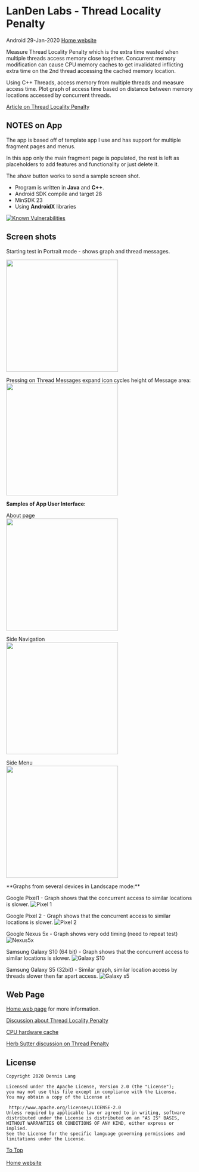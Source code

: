 
# LanDen Labs - Thread Locality Penalty 
Android 29-Jan-2020
[Home website](http://landenlabs.com/android/index.html)  
  
Measure Thread Locality Penalty which is the extra time wasted when multiple threads access memory close together.  Concurrent memory modification can cause CPU memory caches to get invalidated inflicting extra time on the 2nd thread accessing the cached memory location.

Using C++ Threads, access memory from multiple threads and measure access time. Plot graph of access time based on distance between memory locations accessed by concurrent threads.

[Article on Thread Locality Penalty](http://landenlabs.com/code/locality.html)

## NOTES on App

The app is based off of template app I use and has support for multiple fragment pages and menus.

In this app only the main fragment page is populated, the rest is left as placeholders to add features and functionality or just delete it. 

The *share* button works to send a sample screen shot. 

* Program is written in **Java** and **C++**.
* Android SDK compile and target 28
* MinSDK 23
* Using **AndroidX** libraries

  
[![Known Vulnerabilities](https://snyk.io/test/github/landenlabs/all-ThreadPenalty/badge.svg)](https://snyk.io/test/github/landenlabs/all-ThreadPenalty)


## Screen shots

Starting test in Portrait mode - shows graph and thread messages.
<p>
<img src="https://raw.githubusercontent.com/landenlabs/all-ThreadPenalty/master/screenshots/test-portrait-running-2.jpg" width="300">

<p>
Pressing on Thread Messages expand icon cycles height of Message area:<br>
<img src="https://raw.githubusercontent.com/landenlabs/all-ThreadPenalty/master/screenshots/test-portrait-running-3.jpg" width="300">
<p>
 
**Samples of App User Interface:**
<p>
About page <br>
<img src="https://raw.githubusercontent.com/landenlabs/all-ThreadPenalty/master/screenshots/about-page.jpg" width="300">    
<p>
Side Navigation <br>
<img src="https://raw.githubusercontent.com/landenlabs/all-ThreadPenalty/master/screenshots/side-nav.jpg" width="300"> 
<p>
Side Menu <br>
<img src="https://raw.githubusercontent.com/landenlabs/all-ThreadPenalty/master/screenshots/side-menu.jpg" width="300"> 
  
<p>  
**Graphs from several devices in Landscape mode:**

Google Pixel1 - Graph shows that the concurrent access to similar locations is slower.
![Pixel 1](https://raw.githubusercontent.com/landenlabs/all-ThreadPenalty/master/screenshots/pixel1-landscape-done.jpg)

Google Pixel 2 - Graph shows that the concurrent access to similar locations is slower.
![Pixel 2](https://raw.githubusercontent.com/landenlabs/all-ThreadPenalty/master/screenshots/pixel2-landscape-done.jpg)

Google Nexus 5x - Graph shows very odd timing (need to repeat test)
![Nexus5x](https://raw.githubusercontent.com/landenlabs/all-ThreadPenalty/master/screenshots/nexus5x-landscape-done.jpg)


Samsung Galaxy S10 (64 bit) - Graph shows that the concurrent access to similar locations is slower.
![Galaxy S10](https://raw.githubusercontent.com/landenlabs/all-ThreadPenalty/master/screenshots/galaxy-s10-landscape-done.jpg)

Samsung Galaxy S5 (32bit) - Similar graph, similar location access by threads slower then far apart access. 
![Galaxy s5](https://raw.githubusercontent.com/landenlabs/all-ThreadPenalty/master/screenshots/galaxy-s5-landscape-done.jpg)


## Web Page  
  
[Home web page](http://landenlabs.com/android/index.html) for more information.  

[Discussion about Thread Locality Penalty](http://landenlabs.com/code/locality.html)

[CPU hardware cache ](https://mechanical-sympathy.blogspot.com/2013/02/cpu-cache-flushing-fallacy.html)
 
 [Herb Sutter discussion on Thread Penalty](https://www.drdobbs.com/parallel/maximize-locality-minimize-contention/208200273) 
  
## License  
  
```  
Copyright 2020 Dennis Lang  
  
Licensed under the Apache License, Version 2.0 (the "License");  
you may not use this file except in compliance with the License.  
You may obtain a copy of the License at  
  
 http://www.apache.org/licenses/LICENSE-2.0  
Unless required by applicable law or agreed to in writing, software  
distributed under the License is distributed on an "AS IS" BASIS,  
WITHOUT WARRANTIES OR CONDITIONS OF ANY KIND, either express or implied.  
See the License for the specific language governing permissions and  
limitations under the License.  
```   
  
[To Top](#table)  
<br>[Home website](http://landenlabs.com/android/index.html)

